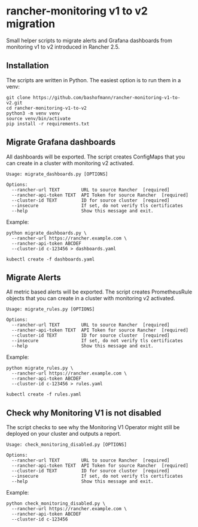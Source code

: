 # rancher-monitoring v1 to v2 migration

Small helper scripts to migrate alerts and Grafana dashboards from monitoring v1 to v2 introduced in Rancher 2.5.

## Installation

The scripts are written in Python. The easiest option is to run them in a venv:

```
git clone https://github.com/bashofmann/rancher-monitoring-v1-to-v2.git
cd rancher-monitoring-v1-to-v2
python3 -m venv venv
source venv/bin/activate
pip install -r requirements.txt
```

## Migrate Grafana dashboards

All dashboards will be exported. The script creates ConfigMaps that you can create in a cluster with monitoring v2 activated.

```
Usage: migrate_dashboards.py [OPTIONS]

Options:
  --rancher-url TEXT        URL to source Rancher  [required]
  --rancher-api-token TEXT  API Token for source Rancher  [required]
  --cluster-id TEXT         ID for source cluster  [required]
  --insecure                If set, do not verify tls certificates
  --help                    Show this message and exit.
```

Example:

```
python migrate_dashboards.py \
  --rancher-url https://rancher.example.com \
  --rancher-api-token ABCDEF
  --cluster-id c-123456 > dashboards.yaml

kubectl create -f dashboards.yaml
```

## Migrate Alerts

All metric based alerts will be exported. The script creates PrometheusRule objects that you can create in a cluster with monitoring v2 activated.

```
Usage: migrate_rules.py [OPTIONS]

Options:
  --rancher-url TEXT        URL to source Rancher  [required]
  --rancher-api-token TEXT  API Token for source Rancher  [required]
  --cluster-id TEXT         ID for source cluster  [required]
  --insecure                If set, do not verify tls certificates
  --help                    Show this message and exit.
```

Example:

```
python migrate_rules.py \
  --rancher-url https://rancher.example.com \
  --rancher-api-token ABCDEF
  --cluster-id c-123456 > rules.yaml

kubectl create -f rules.yaml
```

## Check why Monitoring V1 is not disabled

The script checks to see why the Monitoring V1 Operator might still be deployed on your cluster and outputs a report.

```
Usage: check_monitoring_disabled.py [OPTIONS]

Options:
  --rancher-url TEXT        URL to source Rancher  [required]
  --rancher-api-token TEXT  API Token for source Rancher  [required]
  --cluster-id TEXT         ID for source cluster  [required]
  --insecure                If set, do not verify tls certificates
  --help                    Show this message and exit.
```

Example:

```
python check_monitoring_disabled.py \
  --rancher-url https://rancher.example.com \
  --rancher-api-token ABCDEF
  --cluster-id c-123456
```